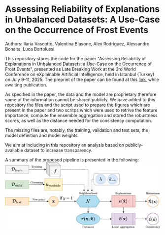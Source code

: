 # Assessing Reliability of Explanations in Unbalanced Datasets: A Use-Case on the Occurrence of Frost Events
Authors: Ilaria Vascotto, Valentina Blasone, Alex Rodriguez, Alessandro Bonaita, Luca Bortolussi

This repository stores the code for the paper "Assessing Reliability of Explanations in Unbalanced Datasets: a Use-Case on the Occurrence of Frost Events", presented as Late Breaking Work at the 3rd World Conference on eXplainable Artificial Intelligence, held in Istanbul (Turkey) on July 9-11, 2025.
The preprint of the paper can be found at this [link](https://arxiv.org/abs/2507.09545), while awaiting publication. 

As specified in the paper, the data and the model are proprietary therefore some of the information cannot be shared publicly. We have added to this repository the files and the script used to prepare the figures which are present in the paper and two scritps which were used to retrive the feature importance, compute the ensemble aggregation and stored the robustness scores, as well as the distance needed for the consistency computation. 

The missing files are, notably, the training, validation and test sets, the model definition and model weights. 

We aim at including in this repository an analysis based on publicly-available dataset to increase transparency.

A summary of the proposed pipeline is presented in the following:
![pipeline](https://github.com/ilariavascotto/Reliability_Unbalanced/blob/main/img/flow_notes.png)
